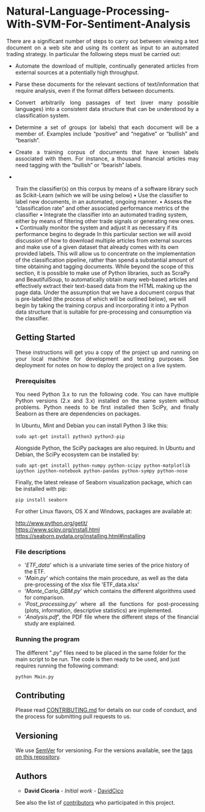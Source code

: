 # Natural-Language-Processing-With-SVM-For-Sentiment-Analysis



<p align="justify"> There are a significant number of steps to carry out between viewing a text document on a web site and using its content as input to an automated trading strategy. In particular the following steps must be carried out:</p>

<ul>
    <li><p align="justify">Automate the download of multiple, continually generated articles from external sources at a potentially high throughput.</p></li>
    <li><p align="justify">Parse these documents for the relevant sections of text/information that require analysis, even if the format differs between documents.</p></li>
    <li><p align="justify">Convert arbitrarily long passages of text (over many possible languages) into a consistent data structure that can be understood by a classification system.</p></li>
    <li><p align="justify">Determine a set of groups (or labels) that each document will be a member of. Examples include “positive” and “negative” or “bullish” and “bearish”.</p></li>
    <li><p align="justify">Create a training corpus of documents that have known labels associated with them. For instance, a thousand financial articles may need tagging with the “bullish” or “bearish” labels.</p></li>
    <li><p align="justify"> </p></li>



Train the classifier(s) on this corpus by means of a software library such as Scikit-Learn
(which we will be using below)
• Use the classifier to label new documents, in an automated, ongoing manner.
• Assess the “classification rate” and other associated performance metrics of the classifier
• Integrate the classifier into an automated trading system, either by means of filtering other
trade signals or generating new ones.
• Continually monitor the system and adjust it as necessary if its performance begins to
degrade
In this particular section we will avoid discussion of how to download multiple articles from
external sources and make use of a given dataset that already comes with its own provided labels.
This will allow us to concentrate on the implementation of the classification pipeline, rather than
spend a substantial amount of time obtaining and tagging documents.
While beyond the scope of this section, it is possible to make use of Python libraries, such
as ScraPy and BeautifulSoup, to automatically obtain many web-based articles and effectively
extract their text-based data from the HTML making up the page data.
Under the assumption that we have a document corpus that is pre-labelled (the process of
which will be outlined below), we will begin by taking the training corpus and incorporating it
into a Python data structure that is suitable for pre-processing and consumption via the classifier.

## Getting Started

<p align="justify">These instructions will get you a copy of the project up and running on your local machine for development and testing purposes. See deployment for notes on how to deploy the project on a live system.</p>

### Prerequisites

<p align="justify">You need Python 3.x to run the following code.  You can have multiple Python versions (2.x and 3.x) installed on the same system without problems. Python needs to be first installed then SciPy, and finally Seaborn as there are dependencies on packages.</p>

In Ubuntu, Mint and Debian you can install Python 3 like this:

    sudo apt-get install python3 python3-pip

Alongside Python, the SciPy packages are also required. In Ubuntu and Debian, the SciPy ecosystem can be installed by:

    sudo apt-get install python-numpy python-scipy python-matplotlib ipython ipython-notebook python-pandas python-sympy python-nose

Finally, the latest release of Seaborn visualization package, which can be installed with pip:
    
    pip install seaborn

For other Linux flavors, OS X and Windows, packages are available at:

http://www.python.org/getit/  
https://www.scipy.org/install.html  
https://seaborn.pydata.org/installing.html#installing


### File descriptions
<ul>
    <li>'<em>ETF_data</em>' which is a univariate time series of the price history of the ETF.</li>
    <li>'<em>Main.py</em>' which contains the main procedure, as well as the data pre-processing of the xlsx file 'ETF_data.xlsx'</li>
    <li>'<em>Monte_Carlo_GBM.py</em>' which contains the different algorithms used for comparison.</li>
<li><div align="justify">'<em>Post_processing.py</em>' where all the functions for post-processing (plots, information, descriptive statistics) are implemented.</div></li>
<li><div align="justify">'<em>Analysis.pdf</em>', the PDF file where the different steps of the financial study are explained.</div></li>
</ul>

### Running the program

The different "<em>.py</em>" files need to be placed in the same folder for the main script to be run. The code is then ready to be used, and just requires running the following command:

    python Main.py

## Contributing

Please read [CONTRIBUTING.md](https://github.com/DavidCico/Natural-Language-Processing-With-SVM-For-Sentiment-Analysis/blob/master/CONTRIBUTING.md) for details on our code of conduct, and the process for submitting pull requests to us.

## Versioning

We use [SemVer](http://semver.org/) for versioning. For the versions available, see the [tags on this repository](https://github.com/your/project/tags). 

## Authors

* **David Cicoria** - *Initial work* - [DavidCico](https://github.com/DavidCico)

See also the list of [contributors](https://github.com/DavidCico/Natural-Language-Processing-With-SVM-For-Sentiment-Analysis/graphs/contributors) who participated in this project.
